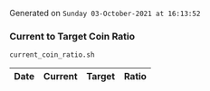 Generated on `Sunday 03-October-2021 at 16:13:52`

### Current to Target Coin Ratio
`current_coin_ratio.sh`

Date|Current|Target|Ratio
---|---|---|---
